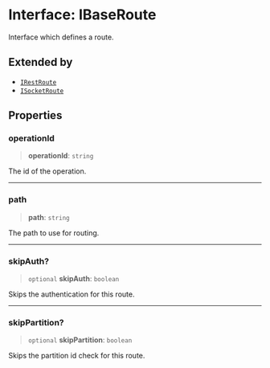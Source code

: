 # Interface: IBaseRoute

Interface which defines a route.

## Extended by

- [`IRestRoute`](IRestRoute.md)
- [`ISocketRoute`](ISocketRoute.md)

## Properties

### operationId

> **operationId**: `string`

The id of the operation.

***

### path

> **path**: `string`

The path to use for routing.

***

### skipAuth?

> `optional` **skipAuth**: `boolean`

Skips the authentication for this route.

***

### skipPartition?

> `optional` **skipPartition**: `boolean`

Skips the partition id check for this route.
